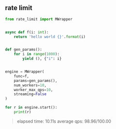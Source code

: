 ## rate limit

```python
from rate_limit import MWrapper


async def f(i: int):
    return 'hello world {}'.format(i)


def gen_params():
    for i in range(1000):
        yield (), {"i": i}


engine = MWrapper(
    func=f,
    params=gen_params(),
    num_workers=10,
    worker_max_qps=10,
    streaming=False
)

for r in engine.start():
    print(r)
```

> elapsed time: 10.11s average qps: 98.96/100.00
